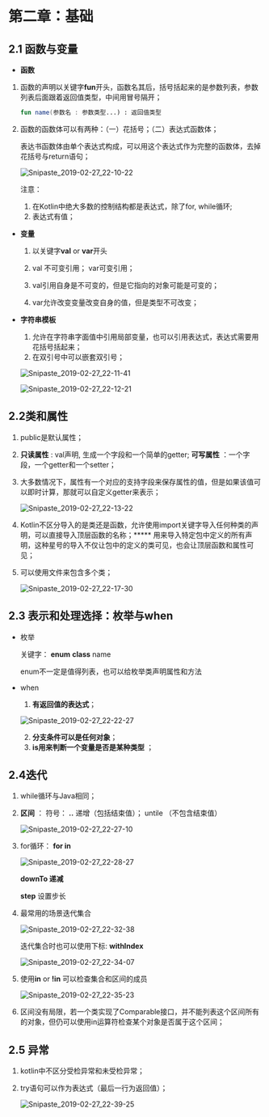# 第二章：基础

## 2.1 函数与变量

* **函数** 

1. 函数的声明以关键字**fun**开头，函数名其后，括号括起来的是参数列表，参数列表后面跟着返回值类型，中间用冒号隔开；

   ```kotlin
   fun name(参数名 : 参数类型...) : 返回值类型
   ```

2. 函数的函数体可以有两种：（一）花括号；（二）表达式函数体；

   表达书函数体由单个表达式构成，可以用这个表达式作为完整的函数体，去掉花括号与return语句；

   ![Snipaste_2019-02-27_22-10-22](C:\Users\chris\Downloads\Snipaste_2019-02-27_22-10-22.png)

   注意：

   1. 在Kotlin中绝大多数的控制结构都是表达式，除了for, while循环;
   2. 表达式有值；

* **变量** 

  1. 以关键字**val** or **var**开头

  2. val 不可变引用； var可变引用；
  3. val引用自身是不可变的，但是它指向的对象可能是可变的；
  4. var允许改变变量改变自身的值，但是类型不可改变；

* **字符串模板** 

  1. 允许在字符串字面值中引用局部变量，也可以引用表达式，表达式需要用花括号括起来；
  2. 在双引号中可以嵌套双引号；

  ![Snipaste_2019-02-27_22-11-41](C:\Users\chris\Downloads\Snipaste_2019-02-27_22-11-41.png)

  ![Snipaste_2019-02-27_22-12-21](C:\Users\chris\Downloads\Snipaste_2019-02-27_22-12-21.png)

## 2.2类和属性

1. public是默认属性；

2. **只读属性** : val声明, 生成一个字段和一个简单的getter; **可写属性** ：一个字段，一个getter和一个setter；

3. 大多数情况下，属性有一个对应的支持字段来保存属性的值，但是如果该值可以即时计算，那就可以自定义getter来表示；

   ![Snipaste_2019-02-27_22-13-22](C:\Users\chris\Downloads\Snipaste_2019-02-27_22-13-22.png)

4. Kotlin不区分导入的是类还是函数，允许使用import关键字导入任何种类的声明，可以直接导入顶层函数的名称；***** 用来导入特定包中定义的所有声明，这种星号的导入不仅让包中的定义的类可见，也会让顶层函数和属性可见；

5. 可以使用文件来包含多个类；

   ![Snipaste_2019-02-27_22-17-30](C:\Users\chris\Downloads\Snipaste_2019-02-27_22-17-30.png)

## 2.3 表示和处理选择：枚举与when

* 枚举

  关键字： **enum** **class** name

  enum不一定是值得列表，也可以给枚举类声明属性和方法

* when

  1. **有返回值的表达式**；

  ![Snipaste_2019-02-27_22-22-27](C:\Users\chris\Downloads\Snipaste_2019-02-27_22-22-27.png)

  2. **分支条件可以是任何对象**；
  3. **is用来判断一个变量是否是某种类型** ；

## 2.4迭代

1. while循环与Java相同；

2. **区间** ： 符号： **..**  递增（包括结束值）； untile （不包含结束值）

   ![Snipaste_2019-02-27_22-27-10](C:\Users\chris\Downloads\Snipaste_2019-02-27_22-27-10.png)

3. for循环： **for in** 

   ![Snipaste_2019-02-27_22-28-27](C:\Users\chris\Downloads\Snipaste_2019-02-27_22-28-27.png)

   **downTo 递减** 

   **step** 设置步长

4. 最常用的场景迭代集合

   ![Snipaste_2019-02-27_22-32-38](C:\Users\chris\Downloads\Snipaste_2019-02-27_22-32-38.png)

   迭代集合时也可以使用下标: **withIndex**

   ![Snipaste_2019-02-27_22-34-07](C:\Users\chris\Downloads\Snipaste_2019-02-27_22-34-07.png)

5. 使用**in** or **!in** 可以检查集合和区间的成员

   ![Snipaste_2019-02-27_22-35-23](C:\Users\chris\Downloads\Snipaste_2019-02-27_22-35-23.png)

6. 区间没有局限，若一个类实现了Comparable接口，并不能列表这个区间所有的对象，但仍可以使用in运算符检查某个对象是否属于这个区间；

## 2.5 异常

1. kotlin中不区分受检异常和未受检异常；

2. try语句可以作为表达式（最后一行为返回值）；

   ![Snipaste_2019-02-27_22-39-25](C:\Users\chris\Downloads\Snipaste_2019-02-27_22-39-25.png)